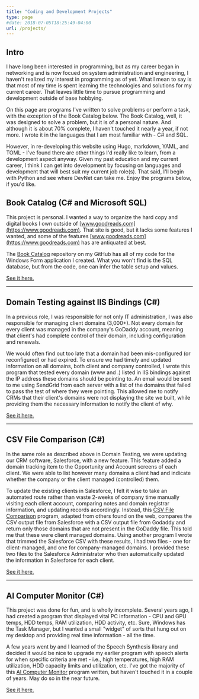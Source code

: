```yaml
---
title: "Coding and Development Projects"
type: page
#date: 2018-07-05T18:25:49-04:00
url: /projects/
---
```

## Intro

I have long been interested in programming, but as my career began in networking and is now focued on system administration and engineering, I haven't realized my interest in programming as of yet. What I mean to say is that most of my time is spent learning the technologies and solutions for my current career. That leaves little time to pursue programming and development outside of base hobbying.

On this page are programs I've written to solve problems or perform a task, with the exception of the Book Catalog below. The Book Catalog, well, it was designed to solve a problem, but it is of a personal nature. And although it is about 70% complete, I haven't touched it nearly a year, if not more. I wrote it in the languages that I am most familiar with - C# and SQL.

However, in re-developing this website using Hugo, markdown, YAML, and TOML - I've found there are other things I'd really like to learn, from a development aspect anyway. Given my past education and my current career, I think I can get into development by focusing on languages and development that will best suit my current job role(s). That said, I'll begin with Python and see where DevNet can take me. Enjoy the programs below, if you'd like.

## Book Catalog (C# and Microsoft SQL)

This project is personal. I wanted a way to organize the hard copy and digital books I own outside of [www.goodreads.com](https://www.goodreads.com). That site is good, but it lacks some features I wanted, and some of the features [www.goodreads.com](https://www.goodreads.com) has are antiquated at best.

The [Book Catalog](https://github.com/BallisticTorch/Book-Catalog) repository on my GitHub has all of my code for the Windows Form application I created. What you won't find is the SQL database, but from the code, one can infer the table setup and values.

[See it here.](https://github.com/BallisticTorch/Book-Catalog)

* * *

## Domain Testing against IIS Bindings (C#)

In a previous role, I was responsible for not only IT administration, I was also responsible for managing client domains (3,000+). Not every domain for every client was managed in the company's GoDaddy account, meaning that client's had complete control of their domain, including configuration and renewals.

We would often find out too late that a domain had been mis-configured (or reconfigured) or had expired. To ensure we had timely and updated information on all domains, both client and company controlled, I wrote this program that tested every domain (www and .) listed in IIS bindings against the IP address these domains should be pointing to. An email would be sent to me using SendGrid from each server with a list of the domains that failed to pass the test of where they were pointing. This allowed me to notify CRMs that their client's domains were not displaying the site we built, while providing them the necessary information to notify the client of why.

[See it here.](https://github.com/BallisticTorch/DomainTesting)

* * *

## CSV File Comparison (C#)

In the same role as described above in Domain Testing, we were updating our CRM software, Salesforce, with a new feature. This feature added a domain tracking item to the Opportunity and Account screens of each client. We were able to list however many domains a client had and indicate whether the company or the client managed (controlled) them.

To update the existing clients in Salesforce, I felt it wise to take an automated route rather than waste 2-weeks of company time manually visiting each client account, comparing notes and domain registrar information, and updating records accordingly. Instead, this [CSV File Comparison](https://github.com/BallisticTorch/CSV-File-Comparison) program, adapted from others found on the web, compares the CSV output file from Salesforce with a CSV output file from Godaddy and return only those domains that are not present in the GoDaddy file. This told me that these were client managed domains. Using another program I wrote that trimmed the Salesforce CSV with these results, I had two files - one for client-managed, and one for company-managed domains. I provided these two files to the Salesforce Administrator who then automatically updated the information in Salesforce for each client.

[See it here.](https://github.com/BallisticTorch/CSV-File-Comparison)

* * *

## AI Computer Monitor (C#)


This project was done for fun, and is wholly incomplete. Several years ago, I had created a program that displayed vital PC information - CPU and GPU temps, HDD temps, RAM utilization, HDD activity, etc. Sure, Windows has the Task Manager, but I wanted a small "widget" of sorts that hung out on my desktop and providing real time information - all the time.

A few years went by and I learned of the Speech Synthesis library and decided it would be nice to upgrade my earlier program with speech alerts for when specific criteria are met - i.e., high temperatures, high RAM utilization, HDD capacity limits and utilization, etc. I've got the majority of this [AI Computer Monitor](https://github.com/BallisticTorch/AI-PC-Monitor) program written, but haven't touched it in a couple of years. May do so in the near future.

[See it here.](https://github.com/BallisticTorch/AI-PC-Monitor)
